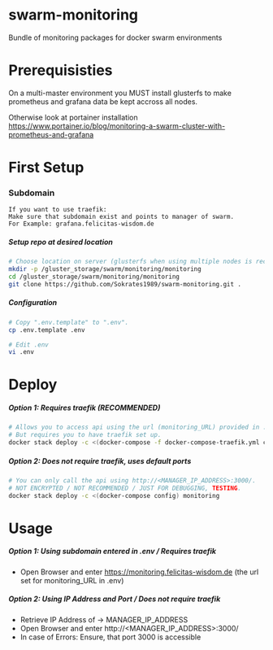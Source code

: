 # swarm-monitoring
Bundle of monitoring packages for docker swarm environments


# Prerequisisties
On a multi-master environment you MUST install glusterfs to make prometheus and grafana data be kept accross all nodes.

Otherwise look at portainer installation https://www.portainer.io/blog/monitoring-a-swarm-cluster-with-prometheus-and-grafana

# First Setup

### Subdomain

```text
If you want to use traefik:
Make sure that subdomain exist and points to manager of swarm.
For Example: grafana.felicitas-wisdom.de
```


##### Setup repo at desired location

```bash
# Choose location on server (glusterfs when using multiple nodes is recommended).
mkdir -p /gluster_storage/swarm/monitoring/monitoring
cd /gluster_storage/swarm/monitoring/monitoring
git clone https://github.com/Sokrates1989/swarm-monitoring.git .
```

##### Configuration
```bash
# Copy ".env.template" to ".env".
cp .env.template .env

# Edit .env
vi .env
```

# Deploy

##### Option 1: Requires traefik (RECOMMENDED)
```bash
# Allows you to access api using the url (monitoring_URL) provided in .env.
# But requires you to have traefik set up.
docker stack deploy -c <(docker-compose -f docker-compose-traefik.yml config) monitoring
```

##### Option 2: Does not require traefik, uses default ports
```bash
# You can only call the api using http://<MANAGER_IP_ADDRESS>:3000/.
# NOT ENCRYPTED / NOT RECOMMENDED / JUST FOR DEBUGGING, TESTING.
docker stack deploy -c <(docker-compose config) monitoring
```

# Usage

##### Option 1: Using subdomain entered in .env / Requires traefik
- Open Browser and enter https://monitoring.felicitas-wisdom.de (the url set for monitoring_URL in .env)

##### Option 2: Using IP Address and Port / Does not require traefik
- Retrieve IP Address of -> MANAGER_IP_ADDRESS
- Open Browser and enter http://<MANAGER_IP_ADDRESS>:3000/
- In case of Errors: Ensure, that port 3000 is accessible
